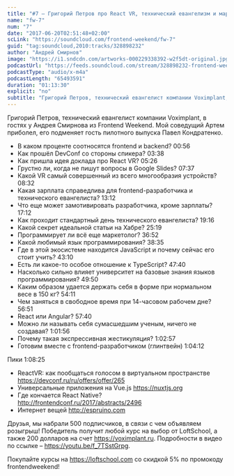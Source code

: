 ```yaml
---
title: "#7 – Григорий Петров про React VR, технический евангелизм и маркетинг"
name: "fw-7"
num: "7"
date: "2017-06-20T02:51:48+02:00"
scLink: "https://soundcloud.com/frontend-weekend/fw-7"
guid: "tag:soundcloud,2010:tracks/328898232"
author: "Андрей Смирнов"
image: "https://i1.sndcdn.com/artworks-000229338392-w2f5dt-original.jpg"
podcastUrl: "https://feeds.soundcloud.com/stream/328898232-frontend-weekend-fw-7.m4a"
podcastType: "audio/x-m4a"
podcastLength: "65493591"
duration: "01:13:30"
explicit: "no"
subtitle: "Григорий Петров, технический евангелист компании Voximplant, в гостях у Андрея Смирнова из Frontend Weekend. "
---
```

Григорий Петров, технический евангелист компании Voximplant, в гостях у Андрея Смирнова из Frontend Weekend. Мой соведущий Артем приболел, его подменяет гость пилотного выпуска Павел Кондратенко.

- В каком проценте соотносятся frontend и backend? 00:56
- Как прошёл DevConf со стороны спикера? 03:38
- Как пришла идея доклада про React VR? 05:26
- Грустно ли, когда не пишут вопросы в Google Slides? 07:37
- Какой VR самый совершенный из всего многообразия устройств? 08:32
- Какая зарплата справедлива для frontend-разработчика и технического евангелиста? 13:12
- Что еще может замотивировать разработчика, кроме зарплаты? 17:12
- Как проходит стандартный день технического евангелиста? 19:16
- Какой секрет идеальной статьи на Хабре? 25:19
- Программирует ли всё еще маркетолог? 36:52
- Какой любимый язык программирования? 38:35
- Где в этой экосистеме находится JavaScript и почему сейчас его стоит учить? 43:10
- Есть ли какое-то особое отношение к TypeScript? 47:40
- Насколько сильно влияет университет на базовые знания языков программирования? 49:50
- Каким образом удается держать себя в форме при нормальном весе в 150 кг? 54:11
- Чем заняться в свободное время при 14-часовом рабочем дне? 56:51
- React или Angular? 57:40
- Можно ли называть себя сумасшедшим ученым, ничего не создавая? 1:01:56
- Почему такая экспрессивная жестикуляция? 1:02:57
- Готовим вместе с frontend-разработчиком (глинтвейн) 1:04:12

Пики 1:08:25
- ReactVR: как пообщаться голосом в виртуальном пространстве https://devconf.ru/ru/offers/offer/265
- Универсальные приложения на Vue.js https://nuxtjs.org
- Где кончается React Native? http://frontendconf.ru/2017/abstracts/2496
- Интернет вещей http://espruino.com

Друзья, мы набрали 500 подписчиков, в связи с чем объявляем розыгрыш! Победитель получит любой курс на выбор от LoftSchool, а также 200 долларов на счет https://voximplant.ru. Подробности в видео по ссылке – https://youtu.be/f_7TSstGrpg. 

Покупайте курсы на https://loftschool.com со скидкой 5% по промокоду frontendweekend!